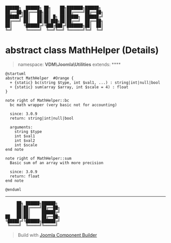 ```
██████╗  ██████╗ ██╗    ██╗███████╗██████╗
██╔══██╗██╔═══██╗██║    ██║██╔════╝██╔══██╗
██████╔╝██║   ██║██║ █╗ ██║█████╗  ██████╔╝
██╔═══╝ ██║   ██║██║███╗██║██╔══╝  ██╔══██╗
██║     ╚██████╔╝╚███╔███╔╝███████╗██║  ██║
╚═╝      ╚═════╝  ╚══╝╚══╝ ╚══════╝╚═╝  ╚═╝
```
# abstract class MathHelper (Details)
> namespace: **VDM\Joomla\Utilities**
> extends: ****
```uml
@startuml
abstract MathHelper  #Orange {
  + {static} bc(string $type, int $val1, ...) : string|int|null|bool
  + {static} sum(array $array, int $scale = 4) : float
}

note right of MathHelper::bc
  bc math wrapper (very basic not for accounting)

  since: 3.0.9
  return: string|int|null|bool
  
  arguments:
    string $type
    int $val1
    int $val2
    int $scale
end note

note right of MathHelper::sum
  Basic sum of an array with more precision

  since: 3.0.9
  return: float
end note
 
@enduml
```

---
```
     ██╗ ██████╗██████╗
     ██║██╔════╝██╔══██╗
     ██║██║     ██████╔╝
██   ██║██║     ██╔══██╗
╚█████╔╝╚██████╗██████╔╝
 ╚════╝  ╚═════╝╚═════╝
```
> Build with [Joomla Component Builder](https://git.vdm.dev/joomla/Component-Builder)

